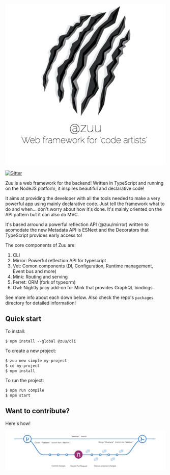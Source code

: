 <div align="center">
  <a href="http://zuu.thevexis.me/">
    <img src="https://github.com/IAmTheVex/zuu/raw/master/assets/big_title.png">
  </a>
</div>

[![Gitter](https://img.shields.io/gitter/room/nwjs/nw.js.svg?style=for-the-badge)](https://gitter.im/zuu-framework/)

Zuu is a web framework for the backend! Written in TypeScript and running on the NodeJS platform, it inspires beautiful and declarative code!

It aims at providing the developer with all the tools needed to make a very powerful app using mainly declarative code. Just tell the framework what to do and when... don't worry about how it's done. It's mainly oriented on the API pattern but it can also do MVC.

It's based arround a powerful reflection API (@zuu/mirror) written to acomodate the new Metadata API is ESNext and the Decorators that TypeScript provides early access to!

The core components of Zuu are:
1) CLI
2) Mirror: Powerful reflection API for typescript
3) Vet: Comon components (DI, Configuration, Runtime management, Event bus and more)
4) Mink: Routing and serving
5) Ferret: ORM (fork of typeorm)
6) Owl: Nightly juicy add-on for Mink that provides GraphQL bindings

See more info about each down below. Also check the repo's `packages` directory for detailed information!

## Quick start
To install:
```shell
$ npm install --global @zuu/cli
```

To create a new project:
```shell
$ zuu new simple my-project
$ cd my-project
$ npm install
```

To run the project:
```shell
$ npm run compile
$ npm start
```

## Want to contribute?
Here's how!
<div align="center">
  <a href="https://github.com/IAmTheVex/zuu/blob/master/CONTRIBUTING.md">
    <img src="https://github.com/IAmTheVex/zuu/raw/master/assets/branching.png">
  </a>
</div>